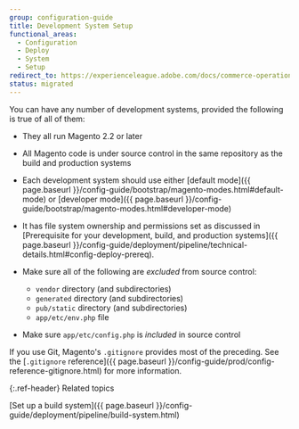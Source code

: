 ```yaml
---
group: configuration-guide
title: Development System Setup
functional_areas:
  - Configuration
  - Deploy
  - System
  - Setup
redirect_to: https://experienceleague.adobe.com/docs/commerce-operations/configuration-guide/deployment/development-system.html
status: migrated
---
```


You can have any number of development systems, provided the following is true of all of them:

*  They all run Magento 2.2 or later
*  All Magento code is under source control in the same repository as the build and production systems
*  Each development system should use either [default mode]({{ page.baseurl }}/config-guide/bootstrap/magento-modes.html#default-mode) or [developer mode]({{ page.baseurl }}/config-guide/bootstrap/magento-modes.html#developer-mode)
*  It has file system ownership and permissions set as discussed in [Prerequisite for your development, build, and production systems]({{ page.baseurl }}/config-guide/deployment/pipeline/technical-details.html#config-deploy-prereq).
*  Make sure all of the following are _excluded_ from source control:

   *  `vendor` directory (and subdirectories)
   *  `generated` directory (and subdirectories)
   *  `pub/static` directory (and subdirectories)
   *  `app/etc/env.php` file

*  Make sure `app/etc/config.php` is _included_ in source control

If you use Git, Magento's `.gitignore` provides most of the preceding. See the [`.gitignore` reference]({{ page.baseurl }}/config-guide/prod/config-reference-gitignore.html) for more information.

{:.ref-header}
Related topics

[Set up a build system]({{ page.baseurl }}/config-guide/deployment/pipeline/build-system.html)

